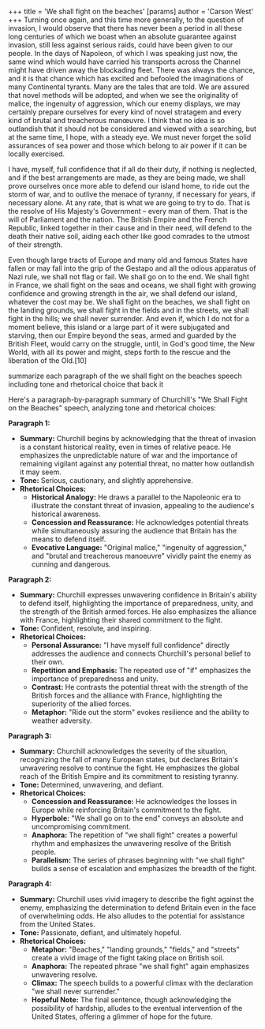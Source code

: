 +++
 title = 'We shall fight on the beaches'
[params]
	author = 'Carson West'
+++
Turning once again, and this time more generally, to the question of invasion, I would observe that there has never been a period in all these long centuries of which we boast when an absolute guarantee against invasion, still less against serious raids, could have been given to our people. In the days of Napoleon, of which I was speaking just now, the same wind which would have carried his transports across the Channel might have driven away the blockading fleet. There was always the chance, and it is that chance which has excited and befooled the imaginations of many Continental tyrants. Many are the tales that are told. We are assured that novel methods will be adopted, and when we see the originality of malice, the ingenuity of aggression, which our enemy displays, we may certainly prepare ourselves for every kind of novel stratagem and every kind of brutal and treacherous manœuvre. I think that no idea is so outlandish that it should not be considered and viewed with a searching, but at the same time, I hope, with a steady eye. We must never forget the solid assurances of sea power and those which belong to air power if it can be locally exercised.

I have, myself, full confidence that if all do their duty, if nothing is neglected, and if the best arrangements are made, as they are being made, we shall prove ourselves once more able to defend our island home, to ride out the storm of war, and to outlive the menace of tyranny, if necessary for years, if necessary alone. At any rate, that is what we are going to try to do. That is the resolve of His Majesty's Government – every man of them. That is the will of Parliament and the nation. The British Empire and the French Republic, linked together in their cause and in their need, will defend to the death their native soil, aiding each other like good comrades to the utmost of their strength.

Even though large tracts of Europe and many old and famous States have fallen or may fall into the grip of the Gestapo and all the odious apparatus of Nazi rule, we shall not flag or fail. We shall go on to the end. We shall fight in France, we shall fight on the seas and oceans, we shall fight with growing confidence and growing strength in the air, we shall defend our island, whatever the cost may be. We shall fight on the beaches, we shall fight on the landing grounds, we shall fight in the fields and in the streets, we shall fight in the hills; we shall never surrender. And even if, which I do not for a moment believe, this island or a large part of it were subjugated and starving, then our Empire beyond the seas, armed and guarded by the British Fleet, would carry on the struggle, until, in God's good time, the New World, with all its power and might, steps forth to the rescue and the liberation of the Old.[10]

summarize each paragraph of the we shall fight on the beaches speech including tone and rhetorical choice that back it 


Here's a paragraph-by-paragraph summary of Churchill's "We Shall Fight on the Beaches" speech, analyzing tone and rhetorical choices:

**Paragraph 1:**

* **Summary:**  Churchill begins by acknowledging that the threat of invasion is a constant historical reality, even in times of relative peace. He emphasizes the unpredictable nature of war and the importance of remaining vigilant against any potential threat, no matter how outlandish it may seem.
* **Tone:**  Serious, cautionary, and slightly apprehensive. 
* **Rhetorical Choices:**  
    * **Historical Analogy:**  He draws a parallel to the Napoleonic era to illustrate the constant threat of invasion, appealing to the audience's historical awareness.
    * **Concession and Reassurance:**  He acknowledges potential threats while simultaneously assuring the audience that Britain has the means to defend itself. 
    * **Evocative Language:**  "Original malice," "ingenuity of aggression," and "brutal and treacherous manoeuvre" vividly paint the enemy as cunning and dangerous.

**Paragraph 2:**

* **Summary:**  Churchill expresses unwavering confidence in Britain's ability to defend itself, highlighting the importance of preparedness, unity, and the strength of the British armed forces. He also emphasizes the alliance with France, highlighting their shared commitment to the fight.
* **Tone:**  Confident, resolute, and inspiring.
* **Rhetorical Choices:**
    * **Personal Assurance:** "I have myself full confidence" directly addresses the audience and connects Churchill's personal belief to their own.
    * **Repetition and Emphasis:**  The repeated use of "if" emphasizes the importance of preparedness and unity. 
    * **Contrast:**  He contrasts the potential threat with the strength of the British forces and the alliance with France, highlighting the superiority of the allied forces. 
    * **Metaphor:**  "Ride out the storm" evokes resilience and the ability to weather adversity.

**Paragraph 3:**

* **Summary:**  Churchill acknowledges the severity of the situation, recognizing the fall of many European states, but declares Britain's unwavering resolve to continue the fight. He emphasizes the global reach of the British Empire and its commitment to resisting tyranny.
* **Tone:**  Determined, unwavering, and defiant.
* **Rhetorical Choices:** 
    * **Concession and Reassurance:**  He acknowledges the losses in Europe while reinforcing Britain's commitment to the fight.
    * **Hyperbole:**  "We shall go on to the end" conveys an absolute and uncompromising commitment.
    * **Anaphora:**  The repetition of "we shall fight" creates a powerful rhythm and emphasizes the unwavering resolve of the British people. 
    * **Parallelism:**  The series of phrases beginning with "we shall fight" builds a sense of escalation and emphasizes the breadth of the fight. 

**Paragraph 4:**

* **Summary:**  Churchill uses vivid imagery to describe the fight against the enemy, emphasizing the determination to defend Britain even in the face of overwhelming odds. He also alludes to the potential for assistance from the United States.
* **Tone:**  Passionate, defiant, and ultimately hopeful.
* **Rhetorical Choices:**
    * **Metaphor:**  "Beaches," "landing grounds," "fields," and "streets" create a vivid image of the fight taking place on British soil.
    * **Anaphora:**  The repeated phrase "we shall fight" again emphasizes unwavering resolve.
    * **Climax:**  The speech builds to a powerful climax with the declaration "we shall never surrender."
    * **Hopeful Note:**  The final sentence, though acknowledging the possibility of hardship, alludes to the eventual intervention of the United States, offering a glimmer of hope for the future. 
